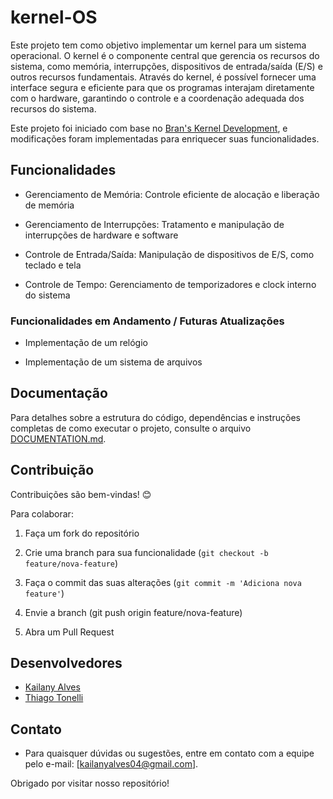 # kernel-OS

Este projeto tem como objetivo implementar um kernel para um sistema operacional. O kernel é o componente central que gerencia os recursos do sistema, como memória, interrupções, dispositivos de entrada/saída (E/S) e outros recursos fundamentais. Através do kernel, é possível fornecer uma interface segura e eficiente para que os programas interajam diretamente com o hardware, garantindo o controle e a coordenação adequada dos recursos do sistema.

Este projeto foi iniciado com base no [Bran's Kernel Development](http://www.osdever.net/bkerndev/Docs/title.htm), e modificações foram implementadas para enriquecer suas funcionalidades.


## Funcionalidades

- Gerenciamento de Memória: Controle eficiente de alocação e liberação de memória

- Gerenciamento de Interrupções: Tratamento e manipulação de interrupções de hardware e software

- Controle de Entrada/Saída: Manipulação de dispositivos de E/S, como teclado e tela

- Controle de Tempo: Gerenciamento de temporizadores e clock interno do sistema

### Funcionalidades em Andamento / Futuras Atualizações

- Implementação de um relógio

- Implementação de um sistema de arquivos

## Documentação

Para detalhes sobre a estrutura do código, dependências e instruções completas de como executar o projeto, consulte o arquivo [DOCUMENTATION.md](DOCUMENTATION.md).

## Contribuição

Contribuições são bem-vindas! 😊

Para colaborar:

1. Faça um fork do repositório

2. Crie uma branch para sua funcionalidade (`git checkout -b feature/nova-feature`)

3. Faça o commit das suas alterações (`git commit -m 'Adiciona nova feature'`)

4. Envie a branch (git push origin feature/nova-feature)

5. Abra um Pull Request

## Desenvolvedores

- [Kailany Alves](https://github.com/kailanyas)
- [Thiago Tonelli](https://github.com/ThiagoTonelli)

## Contato

- Para quaisquer dúvidas ou sugestões, entre em contato com a equipe pelo e-mail: [kailanyalves04@gmail.com].

Obrigado por visitar nosso repositório!
